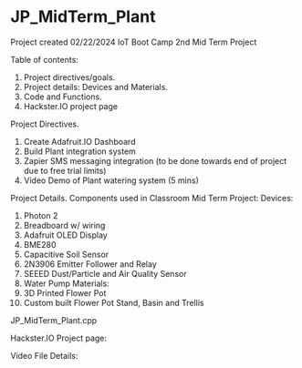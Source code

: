 # JP_MidTerm_Plant
Project created 02/22/2024
IoT Boot Camp 2nd Mid Term Project

Table of contents:
1. Project directives/goals.
2. Project details: Devices and Materials.
3. Code and Functions.
4. Hackster.IO project page

Project Directives.
1. Create Adafruit.IO Dashboard
2. Build Plant integration system
3. Zapier SMS messaging integration (to be done towards end of project due to free trial limits)
4. Video Demo of Plant watering system (5 mins)

Project Details.
Components used in Classroom Mid Term Project:
Devices:
1. Photon 2
2. Breadboard w/ wiring
3. Adafruit OLED Display
4. BME280
5. Capacitive Soil Sensor
6. 2N3906 Emitter Follower and Relay
7. SEEED Dust/Particle and Air Quality Sensor
8. Water Pump
Materials:
1. 3D Printed Flower Pot
2. Custom built Flower Pot Stand, Basin and Trellis

JP_MidTerm_Plant.cpp

Hackster.IO Project page: 

Video File Details:

